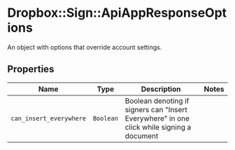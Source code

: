 # Dropbox::Sign::ApiAppResponseOptions

An object with options that override account settings.

## Properties

| Name | Type | Description | Notes |
| ---- | ---- | ----------- | ----- |
| `can_insert_everywhere` | ```Boolean``` |  Boolean denoting if signers can &quot;Insert Everywhere&quot; in one click while signing a document  |  |

